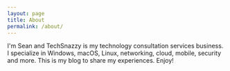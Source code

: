 ```yaml
---
layout: page
title: About
permalink: /about/
---
```


I'm Sean and TechSnazzy is my technology consultation services business. I specialize in Windows, macOS, Linux, networking, cloud, mobile, security and more. This is my blog to share my experiences. Enjoy!